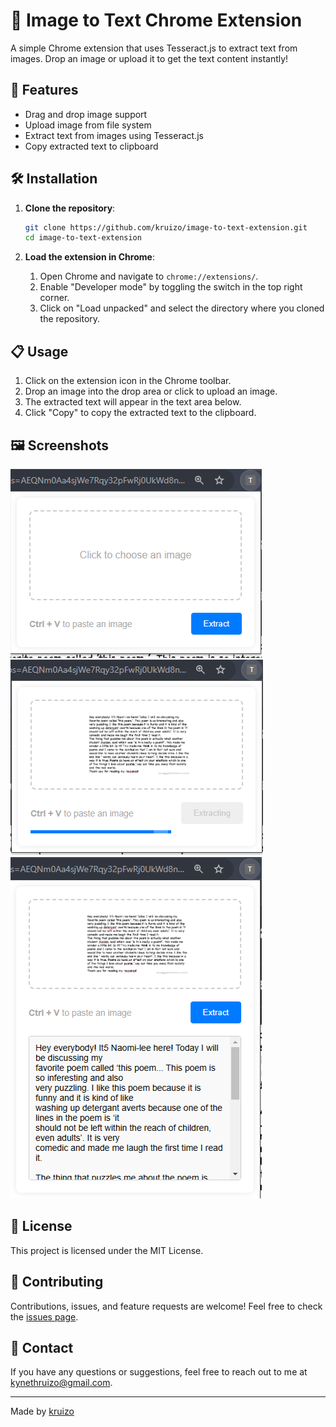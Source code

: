 # 📸 Image to Text Chrome Extension

A simple Chrome extension that uses Tesseract.js to extract text from images. Drop an image or upload it to get the text content instantly!

## 🚀 Features

- Drag and drop image support
- Upload image from file system
- Extract text from images using Tesseract.js
- Copy extracted text to clipboard

## 🛠️ Installation

1. **Clone the repository**:

   ```bash
   git clone https://github.com/kruizo/image-to-text-extension.git
   cd image-to-text-extension
   ```

2. **Load the extension in Chrome**:
   1. Open Chrome and navigate to `chrome://extensions/`.
   2. Enable "Developer mode" by toggling the switch in the top right corner.
   3. Click on "Load unpacked" and select the directory where you cloned the repository.

## 📋 Usage

1. Click on the extension icon in the Chrome toolbar.
2. Drop an image into the drop area or click to upload an image.
3. The extracted text will appear in the text area below.
4. Click "Copy" to copy the extracted text to the clipboard.

## 🖼️ Screenshots

![image](https://github.com/kruizo/image-to-text-ext/blob/master/samples/1.png) ![image](https://github.com/kruizo/image-to-text-ext/blob/master/samples/3.png) ![image](https://github.com/kruizo/image-to-text-ext/blob/master/samples/2.png)

## 📝 License

This project is licensed under the MIT License.

## 🤝 Contributing

Contributions, issues, and feature requests are welcome! Feel free to check the [issues page](https://github.com/kruizo/image-to-text-extension/issues).

## 📧 Contact

If you have any questions or suggestions, feel free to reach out to me at [kynethruizo@gmail.com](mailto:kynethruizo@gmail.com).

---

Made by [kruizo](https://github.com/kruizo)

